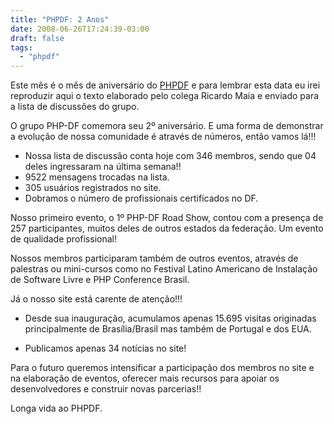 ```yaml
---
title: "PHPDF: 2 Anos"
date: 2008-06-26T17:24:39-03:00
draft: false
tags:
  - "phpdf"
---
```


Este mês é o mês de aniversário do [PHPDF](https://phpdf.org.br) e para lembrar esta data eu irei reproduzir aqui o
texto elaborado pelo colega Ricardo Maia e enviado para a lista de discussões do grupo.

O grupo PHP-DF comemora seu 2º aniversário.
E uma forma de demonstrar a evolução de nossa comunidade é através de números, então vamos lá!!!

- Nossa lista de discussão conta hoje com 346 membros, sendo que 04 deles ingressaram na última semana!!
- 9522 mensagens trocadas na lista.
- 305 usuários registrados no site.
- Dobramos o número de profissionais certificados no DF.

Nosso primeiro evento, o 1º PHP-DF Road Show, contou com a presença de 257 participantes, muitos deles de outros estados
da federação. Um evento de qualidade profissional!

Nossos membros participaram também de outros eventos, através de palestras ou mini-cursos como no Festival Latino
Americano de Instalação de Software Livre e PHP Conference Brasil.

Já o nosso site está carente de atenção!!!

- Desde sua inauguração, acumulamos apenas 15.695 visitas originadas principalmente de Brasília/Brasil mas também de
  Portugal e dos EUA.

- Publicamos apenas 34 notícias no site!

Para o futuro queremos intensificar a participação dos membros no site e na elaboração de eventos, oferecer mais
recursos para apoiar os desenvolvedores e construir novas parcerias!!

Longa vida ao PHPDF.
